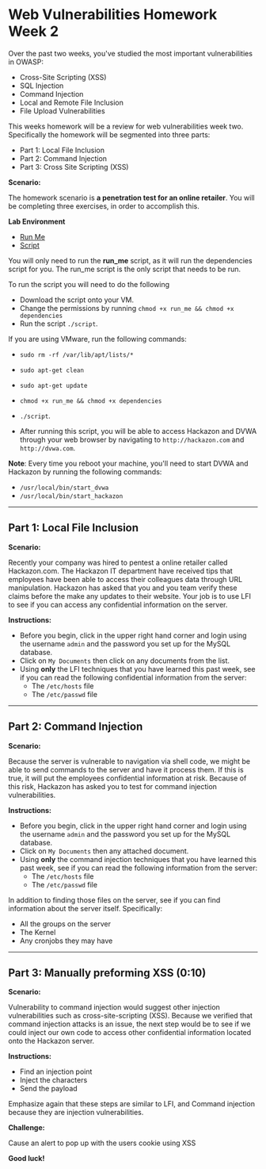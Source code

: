 # Web Vulnerabilities Homework Week 2 

Over the past two weeks, you've studied the most important vulnerabilities in OWASP:
- Cross-Site Scripting (XSS)
- SQL Injection
- Command Injection
- Local and Remote File Inclusion
- File Upload Vulnerabilities

This weeks homework will be a review for web vulnerabilities week two. Specifically the homework will be segmented into three parts:
- Part 1: Local File Inclusion 
- Part 2: Command Injection
- Part 3: Cross Site Scripting (XSS)

**Scenario:**

The homework scenario is **a penetration test for an online retailer**. You will be completing three exercises, in order to accomplish this. 


**Lab Environment**

- [Run Me](run_me)
- [Script](script)

You will only need to run the **run_me** script, as it will run the dependencies script for you. The run_me script is the only script that needs to be run. 

To run the script you will need to do the following
- Download the script onto your VM.
- Change the permissions by running `chmod +x run_me && chmod +x dependencies`
- Run the script `./script`. 

If you are using VMware, run the following commands:
- `sudo rm -rf /var/lib/apt/lists/*`
- `sudo apt-get clean`
- `sudo apt-get update`
- `chmod +x run_me && chmod +x dependencies`
- `./script`. 


- After running this script, you will be able to access Hackazon and DVWA through your web browser by navigating to `http://hackazon.com` and `http://dvwa.com`.


**Note**: Every time you reboot your machine, you'll need to start DVWA and Hackazon by running the following commands:

- `/usr/local/bin/start_dvwa`
- `/usr/local/bin/start_hackazon`

---


## Part 1: Local File Inclusion 

**Scenario:**

Recently your company was hired to pentest a online retailer called Hackazon.com. The Hackazon IT department have received tips that employees have been able to access their colleagues data through URL manipulation. Hackazon has asked that you and you team verify these claims before the make any updates to their website. Your job is to use LFI to see if you can access any confidential information on the server. 

**Instructions:**

- Before you begin, click in the upper right hand corner and login using the username `admin` and the password you set up for the MySQL database.
- Click on `My Documents` then click on any documents from the list. 
- Using **only** the LFI techniques that you have learned this past week, see if you can read the following confidential information from the server:
  - The `/etc/hosts` file
  - The `/etc/passwd` file
  
- - -  

## Part 2: Command Injection 

**Scenario:**

Because the server is vulnerable to navigation via shell code, we might be able to send commands to the server and have it process them. If this is true, it will put the employees confidential information at risk. Because of this risk, Hackazon has asked you to test for command injection vulnerabilities. 

**Instructions:**

- Before you begin, click in the upper right hand corner and login using the username `admin` and the password you set up for the MySQL database.
- Click on `My Documents` then any attached document.
- Using **only** the command injection techniques that you have learned this past week, see if you can read the following information from the server: 
  - The `/etc/hosts` file
  - The `/etc/passwd` file

In addition to finding those files on the server, see if you can find information about the server itself. Specifically:

- All the groups on the server
- The Kernel
- Any cronjobs they may have

- - -

## Part 3: Manually preforming XSS (0:10)

**Scenario:**

Vulnerability to command injection would suggest other injection vulnerabilities such as cross-site-scripting (XSS). Because we verified that command injection attacks is an issue, the next step would be to see if we could inject our own code to access other confidential information located onto the Hackazon server. 

**Instructions:**

- Find an injection point
- Inject the characters
- Send the payload

Emphasize again that these steps are similar to LFI, and Command injection because they are injection vulnerabilities. 


**Challenge:**

Cause an alert to pop up with the users cookie using XSS

**Good luck!**
